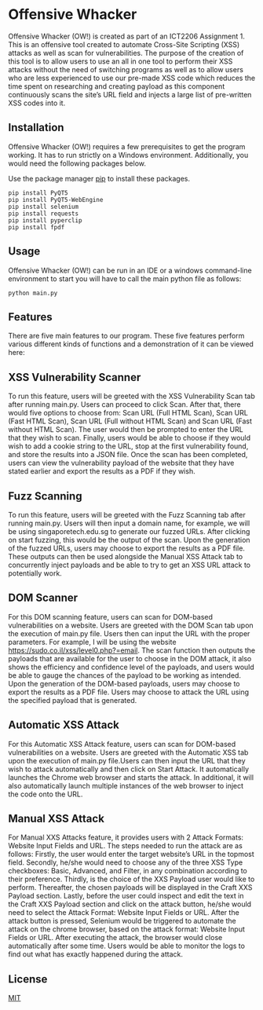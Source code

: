 # Offensive Whacker

Offensive Whacker (OW!) is created as part of an ICT2206 Assignment 1. This is an offensive tool created to automate Cross-Site Scripting (XSS) attacks as well as scan for vulnerabilities. The purpose of the creation of this tool is to allow users to use an all in one tool to perform their XSS attacks without the need of switching programs as well as to allow users who are less experienced to use our pre-made XSS code which reduces the time spent on researching and creating payload as this component continuously scans the site’s URL field and injects a large list of pre-written XSS codes into it.

## Installation

Offensive Whacker (OW!) requires a few prerequisites to get the program working. It has to run strictly on a Windows environment. Additionally, you would need the following packages below.

Use the package manager [pip](https://pip.pypa.io/en/stable/) to install these packages.

```shell
pip install PyQT5
pip install PyQT5-WebEngine
pip install selenium
pip install requests
pip install pyperclip
pip install fpdf
```
## Usage

Offensive Whacker (OW!) can be run in an IDE or a windows command-line environment to start you will have to call the main python file as follows:

```shell
python main.py
```

## Features

There are five main features to our program. These five features perform various different kinds of functions and a demonstration of it can be viewed here:

## XSS Vulnerability Scanner

To run this feature, users will be greeted with the XSS Vulnerability Scan tab after running main.py. Users can proceed to click Scan. After that, there would five options to choose from: Scan URL (Full HTML Scan), Scan URL (Fast HTML Scan), Scan URL (Full without HTML Scan) and Scan URL (Fast without HTML Scan). The user would then be prompted to enter the URL that they wish to scan. Finally, users would be able to choose if they would wish to add a cookie string to the URL, stop at the first vulnerability found, and store the results into a JSON file. Once the scan has been completed, users can view the vulnerability payload of the website that they have stated earlier and export the results as a PDF if they wish. 

## Fuzz Scanning

To run this feature, users will be greeted with the Fuzz Scanning tab after running main.py. Users will then input a domain name, for example, we will be using singaporetech.edu.sg to generate our fuzzed URLs. After clicking on start fuzzing, this would be the output of the scan. Upon the generation of the fuzzed URLs, users may choose to export the results as a PDF file. These outputs can then be used alongside the Manual XSS Attack tab to concurrently inject payloads and be able to try to get an XSS URL attack to potentially work.

## DOM Scanner

For this DOM scanning feature, users can scan for DOM-based vulnerabilities on a website. Users are greeted with the DOM Scan tab upon the execution of main.py file. 
Users then can input the URL with the proper parameters. For example, I will be using the website https://sudo.co.il/xss/level0.php?=email. The scan function then outputs the payloads that are available for the user to choose in the DOM attack, it also shows the efficiency and confidence level of the payloads, and users would be able to gauge the chances of the payload to be working as intended. Upon the generation of the DOM-based payloads, users may choose to export the results as a PDF file. Users may choose to attack the URL using the specified payload that is generated. 

## Automatic XSS Attack

For this Automatic XSS Attack feature, users can scan for DOM-based vulnerabilities on a website. Users are greeted with the Automatic XSS tab upon the execution of main.py file.Users can then input the URL that they wish to attack automatically and then click on Start Attack. It automatically launches the Chrome web browser and starts the attack. In additional, it will also automatically launch multiple instances of the web browser to inject the code onto the URL.

## Manual XSS Attack 

For Manual XXS Attacks feature, it provides users with 2 Attack Formats: Website Input Fields and URL. The steps needed to run the attack are as follows: Firstly, the user would enter the target website’s URL in the topmost field. Secondly, he/she would need to choose any of the three XSS Type checkboxes: Basic, Advanced, and Filter, in any combination according to their preference. Thirdly, is the choice of the XXS Payload user would like to perform. Thereafter, the chosen payloads will be displayed in the Craft XXS Payload section. Lastly, before the user could inspect and edit the text in the Craft XXS Payload section and click on the attack button, he/she would need to select the Attack Format: Website Input Fields or URL. After the attack button is pressed, Selenium would be triggered to automate the attack on the chrome browser, based on the attack format: Website Input Fields or URL. After executing the attack, the browser would close automatically after some time. Users would be able to monitor the logs to find out what has exactly happened during the attack. 

## License
[MIT](https://choosealicense.com/licenses/mit/)
